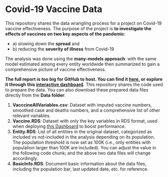 # Covid-19 Vaccine Data

This repository shares the data wrangling process for a project on Covid-19 vaccine effectiveness. The purpose of the project is **to investigate the effects of vaccines on two key aspects of the pandemic**:  

* a) slowing down the **spread** and 
* b) reducing the **severity of illness** from Covid-19

The analysis was done using the **many-models approach**: with the same model estimated among every entity worldwide then summarized to gain a comprehensive picture of vaccine effectiveness. 

**The full report is too big for GitHub to host. You can find it [here](https://rpubs.com/MenaWANG/COVID19Vaccines), or explore it through this [interactive dashboard](https://rstudioconnect-online.monash.edu/connect/#/apps/287/access).** This repository shares the code used to prepare the data. You can also download these prepared data files directly from the **Data folder**: 

1. **VacccineAllVariables.csv**: Dataset with imputed vaccine numbers, smoothed case and deaths numbers, and a comprehensive list of other relevant variables.
2. **Vaccine.RDS**: Dataset with only the key variables in RDS format, used when deploying [this Dashboard]((https://rstudioconnect-online.monash.edu/connect/#/apps/287/access)) to boost performance.
3. **Entity.RDS**: List of all entities in the original dataset, categorized as included vs not-included in the analysis depending on its population. The population threshold is now set as 100K (i.e., only entities with population larger than 100K are included). You can adjust the value in the following code chunk; and the above two data files will change accordingly.
4. **BasicInfo.RDS**: Document basic information about the data files, including the population bar, last updated date, etc. for reference.


